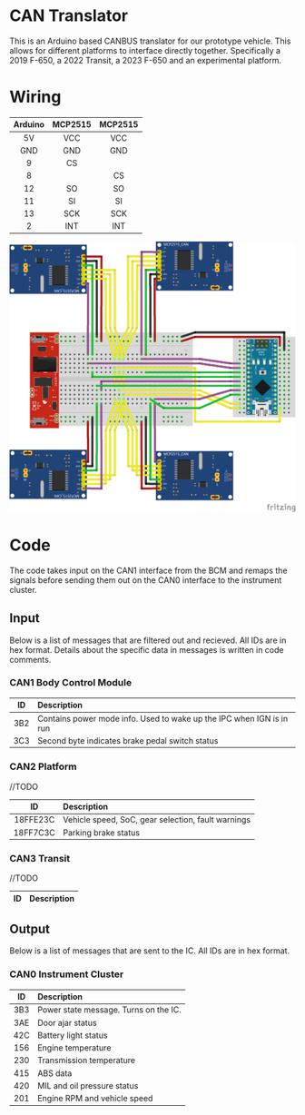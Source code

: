 # CAN Translator
This is an Arduino based CANBUS translator for our prototype vehicle. This allows for different platforms to interface directly together. Specifically a 2019 F-650, a 2022 Transit, a 2023 F-650 and an experimental platform. 

# Wiring

| Arduino | MCP2515 | MCP2515 | 
| :--: | :---: | :---: |
| 5V | VCC | VCC |
| GND | GND | GND |
| 9 | CS |   |
| 8 |   | CS |
| 12 | SO | SO |
| 11 | SI | SI |
| 13 | SCK | SCK |
| 2  | INT | INT |

![wiring diagram](wiring-diagram.png)

# Code
The code takes input on the CAN1 interface from the BCM and remaps the signals before sending them out on the CAN0 interface to the instrument cluster.

## Input
Below is a list of messages that are filtered out and recieved. All IDs are in hex format. Details about the specific data in messages is written in code comments.

### CAN1 Body Control Module

| ID | Description |
| :---: | :--- |
| 3B2 | Contains power mode info. Used to wake up the IPC when IGN is in run |
| 3C3 | Second byte indicates brake pedal switch status |

### CAN2 Platform
//TODO

| ID | Description |
| :---: | :--- |
| 18FFE23C | Vehicle speed, SoC, gear selection, fault warnings |
| 18FF7C3C | Parking brake status |

### CAN3 Transit
//TODO

| ID | Description |
| :---: | :--- |

## Output
Below is a list of messages that are sent to the IC. All IDs are in hex format.

### CAN0 Instrument Cluster

| ID | Description |
| :---: | :--- |
| 3B3 | Power state message. Turns on the IC. |
| 3AE | Door ajar status |
| 42C | Battery light status |
| 156 | Engine temperature |
| 230 | Transmission temperature |
| 415 | ABS data |
| 420 | MIL and oil pressure status |
| 201 | Engine RPM and vehicle speed |
